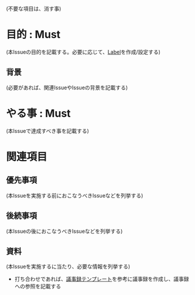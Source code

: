 (不要な項目は、消す事)

# 目的 : Must
(本Issueの目的を記載する。必要に応じて、[Label](../labels)を作成/設定する)

## 背景
(必要があれば、関連IssueやIssueの背景を記載する)

# やる事 : Must
(本Issueで達成すべき事を記載する)

# 関連項目
## 優先事項
(本Issueを実施する前におこなうべきIssueなどを列挙する)

## 後続事項
(本Issueの後におこなうべきIssueなどを列挙する)

## 資料
(本Issueを実施するに当たり、必要な情報を列挙する)

* 打ち合わせであれば、[議事録テンプレート](../wiki/MeetingMinutes_Template)を参考に議事録を作成し、議事録への参照を記載する
